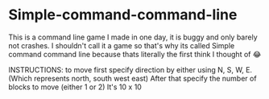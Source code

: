 # Simple-command-command-line
This is a command line game I made in one day, it is buggy and only barely not crashes. I shouldn't call it a game so that's why its called Simple command command line because thats literally the first think I thought of 😂

INSTRUCTIONS:
to move first specify direction by either using N, S, W, E. (Which represents north, south west east)
After that specify the number of blocks to move (either 1 or 2)
It's 10 x 10
